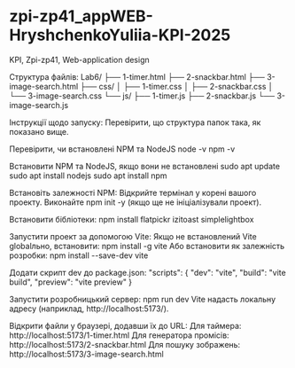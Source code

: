 # zpi-zp41_appWEB-HryshchenkoYuliia-KPI-2025

KPI, Zpi-zp41, Web-application design

Структура файлів:
Lab6/
├── 1-timer.html
├── 2-snackbar.html
├── 3-image-search.html
├── css/
│ ├── 1-timer.css
│ ├── 2-snackbar.css
│ └── 3-image-search.css
└── js/
├── 1-timer.js
├── 2-snackbar.js
└── 3-image-search.js

Інструкції щодо запуску:
Перевірити, що структура папок така, як показано вище.

Перевірити, чи встановлені NPM та NodeJS
node -v
npm -v

Встановити NPM та NodeJS, якщо вони не встановлені
sudo apt update
sudo apt install nodejs
sudo apt install npm

Встановіть залежності NPM:
Відкрийте термінал у корені вашого проекту.
Виконайте npm init -y (якщо ще не ініціалізували проект).

Встановити бібліотеки:
npm install flatpickr izitoast simplelightbox

Запустити проект за допомогою Vite:
Якщо не встановлений Vite globalльно, встановити: npm install -g vite
Або встановити як залежність розробки: npm install --save-dev vite

Додати скрипт dev до package.json:
"scripts": {
"dev": "vite",
"build": "vite build",
"preview": "vite preview"
}

Запустити розробницький сервер: npm run dev
Vite надасть локальну адресу (наприклад, http://localhost:5173/).

Відкрити файли у браузері, додавши їх до URL:
Для таймера: http://localhost:5173/1-timer.html
Для генератора промісів: http://localhost:5173/2-snackbar.html
Для пошуку зображень: http://localhost:5173/3-image-search.html
